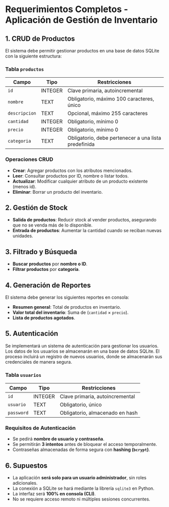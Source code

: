 # **Requerimientos Completos - Aplicación de Gestión de Inventario**

## **1. CRUD de Productos**
El sistema debe permitir gestionar productos en una base de datos SQLite con la siguiente estructura:

### **Tabla `productos`**
| Campo        | Tipo      | Restricciones                                |
|-------------|----------|----------------------------------------------|
| `id`        | INTEGER  | Clave primaria, autoincremental              |
| `nombre`    | TEXT     | Obligatorio, máximo 100 caracteres, único     |
| `descripcion` | TEXT   | Opcional, máximo 255 caracteres               |
| `cantidad`  | INTEGER  | Obligatorio, mínimo 0                         |
| `precio`    | INTEGER     | Obligatorio, mínimo 0                         |
| `categoria` | TEXT     | Obligatorio, debe pertenecer a una lista predefinida |

### **Operaciones CRUD**
- **Crear**: Agregar productos con los atributos mencionados.
- **Leer**: Consultar productos por ID, nombre o listar todos.
- **Actualizar**: Modificar cualquier atributo de un producto existente (menos id).
- **Eliminar**: Borrar un producto del inventario.

## **2. Gestión de Stock**
- **Salida de productos**: Reducir stock al vender productos, asegurando que no se venda más de lo disponible.
- **Entrada de productos**: Aumentar la cantidad cuando se reciban nuevas unidades.

## **3. Filtrado y Búsqueda**
- **Buscar productos** por **nombre o ID**.
- **Filtrar productos** por **categoría**.

## **4. Generación de Reportes**
El sistema debe generar los siguientes reportes en consola:
- **Resumen general**: Total de productos en inventario.
- **Valor total del inventario**: Suma de (`cantidad` × `precio`).
- **Lista de productos agotados**.

## **5. Autenticación**
Se implementará un sistema de autenticación para gestionar los usuarios. Los datos de los usuarios se almacenarán en una base de datos SQLite. 
El proceso incluirá un registro de nuevos usuarios, donde se almacenarán sus credenciales de manera segura.

### **Tabla `usuarios`**
| Campo      | Tipo      | Restricciones                              |
|-----------|----------|------------------------------------------|
| `id`      | INTEGER  | Clave primaria, autoincremental         |
| `usuario` | TEXT     | Obligatorio, único                      |
| `password` | TEXT    | Obligatorio, almacenado en hash         |

### **Requisitos de Autenticación**
- Se pedirá **nombre de usuario y contraseña**.
- Se permitirán **3 intentos** antes de bloquear el acceso temporalmente.
- Contraseñas almacenadas de forma segura con **hashing (`bcrypt`)**.

## **6. Supuestos**
- La aplicación **será solo para un usuario administrador**, sin roles adicionales.
- La conexión a SQLite se hará mediante la librería `sqlite3` en Python.
- La interfaz será **100% en consola (CLI)**.
- No se requiere acceso remoto ni múltiples sesiones concurrentes.

